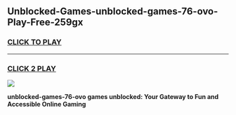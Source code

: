 
## Unblocked-Games-unblocked-games-76-ovo-Play-Free-259gx
<h3>
<a href="https://premium76.site?title=unblocked-games-76-ovo&ref=23A">CLICK TO PLAY</a></h3>
<hr>

<h3>
<a href="https://premium76.site?title=unblocked-games-76-ovo&ref=23A">CLICK 2 PLAY</a>
  
</h3>

<a href="https://premium76.site?title=unblocked-games-76-ovo&ref=23A"><img src="https://clearcache.store/games.png"></a>


**unblocked-games-76-ovo games unblocked: Your Gateway to Fun and Accessible Online Gaming**
